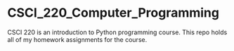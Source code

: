 # CSCI_220_Computer_Programming
CSCI 220 is an introduction to Python programming course. This repo holds all of my homework assignments for the course.
